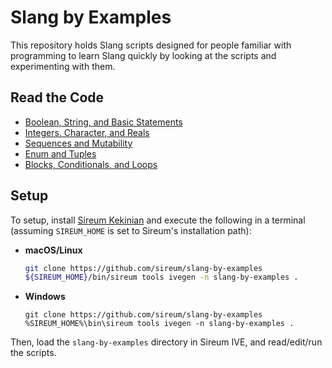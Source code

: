# Slang by Examples

This repository holds Slang scripts designed for people familiar with
programming to learn Slang quickly by looking at the scripts and
experimenting with them.


## Read the Code

* [Boolean, String, and Basic Statements](src/00-boolean-string-basic-statements.sc)
* [Integers. Character, and Reals](src/01-integers-character-reals.sc)
* [Sequences and Mutability](src/02-sequences-mutability.sc)
* [Enum and Tuples](src/03-enum-tuples.sc)
* [Blocks, Conditionals, and Loops](src/04-blocks-conditionals-loops.sc)

## Setup

To setup, install [Sireum Kekinian](https://github.com/sireum/kekinian)
and execute the following in a terminal (assuming `SIREUM_HOME` is 
set to Sireum's installation path):

* **macOS/Linux**

  ```bash
  git clone https://github.com/sireum/slang-by-examples
  ${SIREUM_HOME}/bin/sireum tools ivegen -n slang-by-examples .
  ```

* **Windows**

  ```batch
  git clone https://github.com/sireum/slang-by-examples
  %SIREUM_HOME%\bin\sireum tools ivegen -n slang-by-examples .
  ```
  
Then, load the `slang-by-examples` directory in Sireum IVE, and
read/edit/run the scripts.